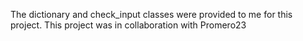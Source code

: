 The dictionary and check_input classes were provided to me for this project. This project was in collaboration with Promero23
